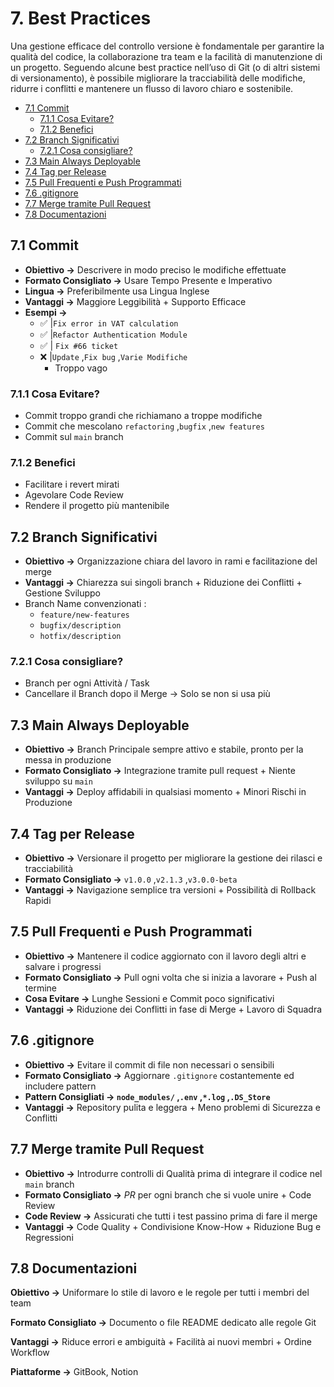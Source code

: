 # 7. Best Practices

Una gestione efficace del controllo versione è fondamentale per garantire la qualità del codice, la collaborazione tra team e la facilità di manutenzione di un progetto. Seguendo alcune best practice nell’uso di Git (o di altri sistemi di versionamento), è possibile migliorare la tracciabilità delle modifiche, ridurre i conflitti e mantenere un flusso di lavoro chiaro e sostenibile. 

- [7.1 Commit](#71-commit)
  - [7.1.1 Cosa Evitare?](#711-cosa-evitare)
  - [7.1.2 Benefici](#712-benefici)
- [7.2 Branch Significativi](#72-branch-significativi)
  - [7.2.1 Cosa consigliare?](#721-cosa-consigliare)
- [7.3 Main Always Deployable](#73-main-always-deployable)
- [7.4 Tag per Release](#74-tag-per-release)
- [7.5 Pull Frequenti e Push Programmati](#75-pull-frequenti-e-push-programmati)
- [7.6 .gitignore](#76-gitignore)
- [7.7 Merge tramite Pull Request](#77-merge-tramite-pull-request)
- [7.8 Documentazioni](#78-documentazioni)

## 7.1 Commit

- **Obiettivo →** Descrivere in modo preciso le modifiche effettuate
- **Formato Consigliato →** Usare Tempo Presente e Imperativo
- **Lingua →** Preferibilmente usa Lingua Inglese
- **Vantaggi →** Maggiore Leggibilità + Supporto Efficace
- **Esempi →**
    - ✅ |`Fix error in VAT calculation`
    - ✅ |`Refactor Authentication Module`
    - ✅ | `Fix #66 ticket`
    - ❌ |`Update` ,`Fix bug` ,`Varie Modifiche`
        - Troppo vago

### 7.1.1 Cosa Evitare?

- Commit troppo grandi che richiamano a troppe modifiche
- Commit che mescolano `refactoring` ,`bugfix` ,`new features`
- Commit sul `main` branch

### 7.1.2 Benefici

- Facilitare i revert mirati
- Agevolare Code Review
- Rendere il progetto più mantenibile


## 7.2 Branch Significativi

- **Obiettivo →** Organizzazione chiara del lavoro in rami e facilitazione del merge
- **Vantaggi →** Chiarezza sui singoli branch + Riduzione dei Conflitti + Gestione Sviluppo
- Branch Name convenzionati :
    - `feature/new-features`
    - `bugfix/description`
    - `hotfix/description`

### 7.2.1 Cosa consigliare?

- Branch per ogni Attività / Task
- Cancellare il Branch dopo il Merge → Solo se non si usa più


## 7.3 Main Always Deployable

- **Obiettivo →** Branch Principale sempre attivo e stabile, pronto per la messa in produzione
- **Formato Consigliato →** Integrazione tramite pull request + Niente sviluppo su `main`
- **Vantaggi →** Deploy affidabili in qualsiasi momento + Minori Rischi in Produzione



## 7.4 Tag per Release

- **Obiettivo →** Versionare il progetto per migliorare la gestione dei rilasci e tracciabilità
- **Formato Consigliato →** `v1.0.0` ,`v2.1.3` ,`v3.0.0-beta`
- **Vantaggi →** Navigazione semplice tra versioni + Possibilità di Rollback Rapidi


## 7.5 Pull Frequenti e Push Programmati

- **Obiettivo →** Mantenere il codice aggiornato con il lavoro degli altri e salvare i progressi
- **Formato Consigliato →** Pull ogni volta che si inizia a lavorare + Push al termine
- **Cosa Evitare →** Lunghe Sessioni e Commit poco significativi
- **Vantaggi →** Riduzione dei Conflitti in fase di Merge + Lavoro di Squadra


## 7.6 .gitignore

- **Obiettivo →** Evitare il commit di file non necessari o sensibili
- **Formato Consigliato →** Aggiornare `.gitignore` costantemente ed includere pattern
- **Pattern Consigliati → `node_modules/` ,`.env` ,`*.log` ,`.DS_Store`**
- **Vantaggi →** Repository pulita e leggera + Meno problemi di Sicurezza e Conflitti



## 7.7 Merge tramite Pull Request

- **Obiettivo →** Introdurre controlli di Qualità prima di integrare il codice nel `main` branch
- **Formato Consigliato →** *PR* per ogni branch che si vuole unire + Code Review
- **Code Review →** Assicurati che tutti i test passino prima di fare il merge
- **Vantaggi →** Code Quality + Condivisione Know-How + Riduzione Bug e Regressioni



## 7.8 Documentazioni

**Obiettivo →** Uniformare lo stile di lavoro e le regole per tutti i membri del team

**Formato Consigliato →** Documento o file README dedicato alle regole Git

**Vantaggi →** Riduce errori e ambiguità + Facilità ai nuovi membri + Ordine Workflow

**Piattaforme →** GitBook, Notion

